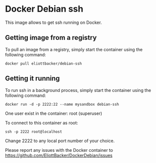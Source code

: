 # Docker Debian ssh

This image allows to get ssh running on Docker.

## Getting image from a registry
To pull an image from a registry, simply start the container using the following command:
```
docker pull eliottbacker/debian-ssh
```
## Getting it running
To run ssh in a background process, simply start the container using the following command:
```
docker run -d -p 2222:22 --name mysandbox debian-ssh
```
One user exist in the container: root (superuser)

To connect to this container as root:
```
ssh -p 2222 root@localhost
```
Change 2222 to any local port number of your choice.

Please report any issues with the Docker container to https://github.com/EliottBacker/DockerDebian/issues

